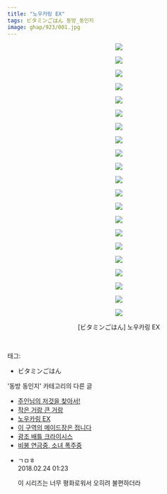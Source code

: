 ```yaml
---
title: "노우카링 EX"
tags: ビタミンごはん 동방_동인지
image: ghap/923/001.jpg
---
```

<div class="article">
<p style="text-align: center; clear: none; float: none;"><img src="{{ site.nasurl }}/ghap/923/001.jpg"/></p>
<p style="text-align: center; clear: none; float: none;"><img src="{{ site.nasurl }}/ghap/923/002.jpg"/></p>
<p style="text-align: center; clear: none; float: none;"><img src="{{ site.nasurl }}/ghap/923/003.jpg"/></p>
<p style="text-align: center; clear: none; float: none;"><img src="{{ site.nasurl }}/ghap/923/004.jpg"/></p>
<p style="text-align: center; clear: none; float: none;"><img src="{{ site.nasurl }}/ghap/923/005.jpg"/></p>
<p style="text-align: center; clear: none; float: none;"><img src="{{ site.nasurl }}/ghap/923/006.jpg"/></p>
<p style="text-align: center; clear: none; float: none;"><img src="{{ site.nasurl }}/ghap/923/007.jpg"/></p>
<p style="text-align: center; clear: none; float: none;"><img src="{{ site.nasurl }}/ghap/923/008.jpg"/></p>
<p style="text-align: center; clear: none; float: none;"><img src="{{ site.nasurl }}/ghap/923/009.jpg"/></p>
<p style="text-align: center; clear: none; float: none;"><img src="{{ site.nasurl }}/ghap/923/010.jpg"/></p>
<p style="text-align: center; clear: none; float: none;"><img src="{{ site.nasurl }}/ghap/923/011.jpg"/></p>
<p style="text-align: center; clear: none; float: none;"><img src="{{ site.nasurl }}/ghap/923/012.jpg"/></p>
<p style="text-align: center; clear: none; float: none;"><img src="{{ site.nasurl }}/ghap/923/013.jpg"/></p>
<p style="text-align: center; clear: none; float: none;"><img src="{{ site.nasurl }}/ghap/923/014.jpg"/></p>
<p style="text-align: center; clear: none; float: none;"><img src="{{ site.nasurl }}/ghap/923/015.jpg"/></p>
<p style="text-align: center; clear: none; float: none;"><img src="{{ site.nasurl }}/ghap/923/016.jpg"/></p>
<p style="text-align: center; clear: none; float: none;"><img src="{{ site.nasurl }}/ghap/923/017.jpg"/></p>
<p style="text-align: center; clear: none; float: none;"><img src="{{ site.nasurl }}/ghap/923/018.jpg"/></p>
<p style="text-align: center; clear: none; float: none;"><img src="{{ site.nasurl }}/ghap/923/019.jpg"/></p>
<p style="text-align: center; clear: none; float: none;"><img src="{{ site.nasurl }}/ghap/923/020.jpg"/></p>
<p style="text-align: center; clear: none; float: none;"><img src="{{ site.nasurl }}/ghap/923/021.jpg"/></p>
<p style="text-align: center; clear: none; float: none;">[ビタミンごはん] 노우카링 EX</p>
<p><br/></p>
</div><div class="tagTrail">
<p>태그: </p>
<ul>
<li>ビタミンごはん</li>
</ul>
</div><div class="another">
<p>'동방 동인지' 카테고리의 다른 글</p>
<ul>
<li><a href="/2016-07-19-ghap_925">주인님의 저것을 찾아서!</a></li>
<li><a href="/2016-07-19-ghap_924">작은 거랑 큰 거랑</a></li>
<li><a href="/2016-07-18-ghap_923">노우카링 EX</a></li>
<li><a href="/2016-07-18-ghap_922">이 구역의 메이드장은 접니다</a></li>
<li><a href="/2016-07-18-ghap_921">광조 배틀 크라이시스</a></li>
<li><a href="/2016-07-18-ghap_920">비봉 연금중, 소녀 폭주중</a></li>
</ul>
</div><div class="cb_module cb_fluid">
<div class="cb_wrt cb_profile">
<div class="comment">
<ul>
<li class="cb_thumb_off" id="comment15205514">
<div class="cb_comment_area">
<div class="cb_info_area">
<div class="cb_section">
<span class="cb_nick_name">ㄱㅁㅎ</span>
</div>
<div class="cb_section">
<span class="cb_date">2018.02.24 01:23 </span>
</div>
</div>
<div class="cb_dsc_comment">
<p class="cb_dsc">
											이 시리즈는 너무 평화로워서 오히려 불편하더라
										</p>
</div>
</div></li>
</ul>
</div>
</div><!-- commentList close -->
</div>